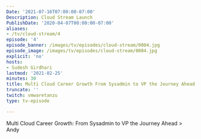 ```yaml
---
Date: '2021-07-16T07:00:00-07:00'
Description: Cloud Stream Launch
PublishDate: '2020-04-07T00:00:00-07:00'
aliases:
- /tv/cloud-stream/4
episode: '4'
episode_banner: /images/tv/episodes/cloud-stream/0004.jpg
episode_image: /images/tv/episodes/cloud-stream/0004.jpg
explicit: 'no'
hosts:
- Sudesh Girdhari
lastmod: '2021-02-25'
minutes: 30
title: Multi Cloud Career Growth From Sysadmin to VP the Journey Ahead
truncate: ''
twitch: vmwaretanzu
type: tv-episode

---
```


Multi Cloud Career Growth: From Sysadmin to VP the Journey Ahead > Andy